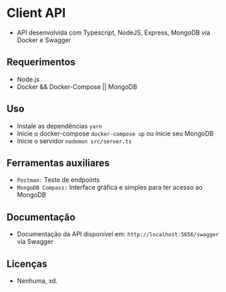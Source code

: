 # Client API

-   API desenvolvida com Typescript, NodeJS, Express, MongoDB via Docker e Swagger

## Requerimentos

-   Node.js
-   Docker && Docker-Compose || MongoDB

## Uso

-   Instale as dependências `yarn`
-   Inicie o docker-compose `docker-compose up` ou inicie seu MongoDB
-   Inicie o servidor `nodemon src/server.ts`

## Ferramentas auxiliares

-   `Postman:` Teste de endpoints
-   `MongoDB Compass:` Interface gráfica e simples para ter acesso ao MongoDB

## Documentação

-   Documentação da API disponível em: `http://localhost:5656/swagger` via Swagger

## Licenças

-   Nenhuma, xd.
